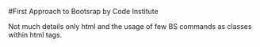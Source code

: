 
#First Approach to Bootsrap by Code Institute

Not much details only html and the usage of few BS commands as classes within html tags.